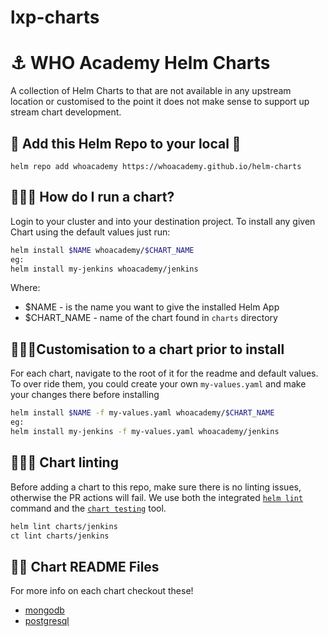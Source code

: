 # lxp-charts

# ⚓️ WHO Academy Helm Charts

A collection of Helm Charts to that are not available in any upstream location or customised to the point it does not make sense to support up stream chart development.

## 🧰 Add this Helm Repo to your local 🧰
```
helm repo add whoacademy https://whoacademy.github.io/helm-charts
```

## 🏃‍♀️💨 How do I run a chart?
Login to your cluster and into your destination project. To install any given Chart using the default values just run:
```bash
helm install $NAME whoacademy/$CHART_NAME
eg:
helm install my-jenkins whoacademy/jenkins
```
Where:
* $NAME - is the name you want to give the installed Helm App
* $CHART_NAME - name of the chart found in `charts` directory


## 🏃‍♂️💨Customisation to a chart prior to install
For each chart, navigate to the root of it for the readme and default values. To over ride them, you could create your own `my-values.yaml` and make your changes there before installing
```bash
helm install $NAME -f my-values.yaml whoacademy/$CHART_NAME
eg:
helm install my-jenkins -f my-values.yaml whoacademy/jenkins
```

## 🏃‍♂️💨 Chart linting

Before adding a chart to this repo, make sure there is no linting issues, otherwise the PR actions will fail. 
We use both the integrated [`helm lint`](https://helm.sh/docs/helm/helm_lint/) command and the [`chart testing`](https://github.com/helm/chart-testing/blob/master/doc/ct_lint.md) tool.
```bash
helm lint charts/jenkins
ct lint charts/jenkins
```

## 👩‍🏫 Chart README Files
For more info on each chart checkout these!
* [mongodb](/charts/mongodb)
* [postgresql](/charts/postgresql)